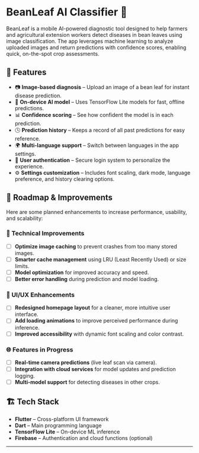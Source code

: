 # BeanLeaf AI Classifier 🌱

BeanLeaf is a mobile AI-powered diagnostic tool designed to help farmers and agricultural extension workers detect diseases in bean leaves using image classification. The app leverages machine learning to analyze uploaded images and return predictions with confidence scores, enabling quick, on-the-spot crop assessments.

## 📱 Features

- 📷 **Image-based diagnosis** – Upload an image of a bean leaf for instant disease prediction.
- 🤖 **On-device AI model** – Uses TensorFlow Lite models for fast, offline predictions.
- 📊 **Confidence scoring** – See how confident the model is in each prediction.
- 🕓 **Prediction history** – Keeps a record of all past predictions for easy reference.
- 🌍 **Multi-language support** – Switch between languages in the app settings.
- 🔐 **User authentication** – Secure login system to personalize the experience.
- ⚙️ **Settings customization** – Includes font scaling, dark mode, language preference, and history clearing options.

## 🚀 Roadmap & Improvements

Here are some planned enhancements to increase performance, usability, and scalability:

### 🔧 Technical Improvements
- [ ] **Optimize image caching** to prevent crashes from too many stored images.
- [ ] **Smarter cache management** using LRU (Least Recently Used) or size limits.
- [ ] **Model optimization** for improved accuracy and speed.
- [ ] **Better error handling** during prediction and model loading.

### 🎨 UI/UX Enhancements
- [ ] **Redesigned homepage layout** for a cleaner, more intuitive user interface.
- [ ] **Add loading animations** to improve perceived performance during inference.
- [ ] **Improved accessibility** with dynamic font scaling and color contrast.

### 🌐 Features in Progress
- [ ] **Real-time camera predictions** (live leaf scan via camera).
- [ ] **Integration with cloud services** for model updates and prediction logging.
- [ ] **Multi-model support** for detecting diseases in other crops.

## 🏗️ Tech Stack

- **Flutter** – Cross-platform UI framework
- **Dart** – Main programming language
- **TensorFlow Lite** – On-device ML inference
- **Firebase** – Authentication and cloud functions (optional)

---

